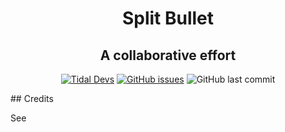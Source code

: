 <p align="center">
  <h1 align="center">Split Bullet</h1>
  <h2 align="center">A collaborative effort</h2>
  <p align="center">
    <a href="https://discord.gg/XDVCmQzUGW"><img alt="Tidal Devs" src="https://img.shields.io/discord/718264431817261077"></a>
<a href="https://github.com/Tidal-Members/SplitBullet/issues"><img alt="GitHub issues" src="https://img.shields.io/github/issues-raw/Tidal-Members/SplitBullet"></a>
  <img alt="GitHub last commit" src="https://img.shields.io/github/last-commit/Tidal-Members/SplitBullet">
  </p>
</p>
</p>
## Credits
<p>
  See <a href="https://github.com/Tidal-Members/SplitBullet/CREDITS.md>CREDITS.md</a> for the credits.
